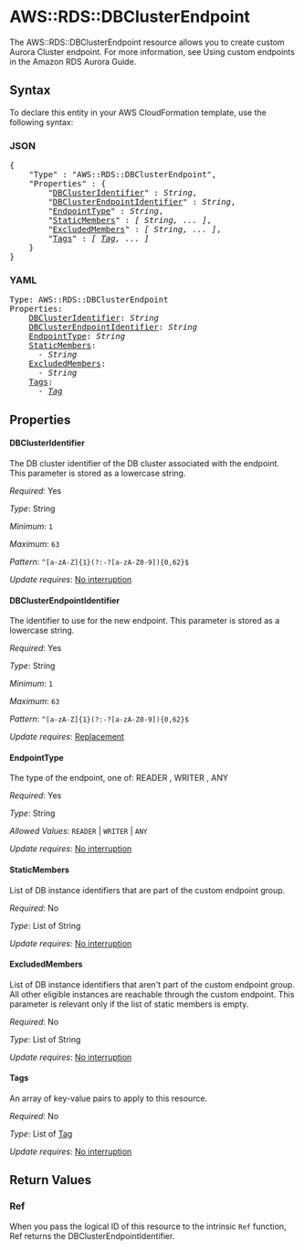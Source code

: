 # AWS::RDS::DBClusterEndpoint

The AWS::RDS::DBClusterEndpoint resource allows you to create custom Aurora Cluster endpoint. For more information, see Using custom endpoints in the Amazon RDS Aurora Guide.

## Syntax

To declare this entity in your AWS CloudFormation template, use the following syntax:

### JSON

<pre>
{
    "Type" : "AWS::RDS::DBClusterEndpoint",
    "Properties" : {
        "<a href="#dbclusteridentifier" title="DBClusterIdentifier">DBClusterIdentifier</a>" : <i>String</i>,
        "<a href="#dbclusterendpointidentifier" title="DBClusterEndpointIdentifier">DBClusterEndpointIdentifier</a>" : <i>String</i>,
        "<a href="#endpointtype" title="EndpointType">EndpointType</a>" : <i>String</i>,
        "<a href="#staticmembers" title="StaticMembers">StaticMembers</a>" : <i>[ String, ... ]</i>,
        "<a href="#excludedmembers" title="ExcludedMembers">ExcludedMembers</a>" : <i>[ String, ... ]</i>,
        "<a href="#tags" title="Tags">Tags</a>" : <i>[ <a href="tag.md">Tag</a>, ... ]</i>
    }
}
</pre>

### YAML

<pre>
Type: AWS::RDS::DBClusterEndpoint
Properties:
    <a href="#dbclusteridentifier" title="DBClusterIdentifier">DBClusterIdentifier</a>: <i>String</i>
    <a href="#dbclusterendpointidentifier" title="DBClusterEndpointIdentifier">DBClusterEndpointIdentifier</a>: <i>String</i>
    <a href="#endpointtype" title="EndpointType">EndpointType</a>: <i>String</i>
    <a href="#staticmembers" title="StaticMembers">StaticMembers</a>: <i>
      - String</i>
    <a href="#excludedmembers" title="ExcludedMembers">ExcludedMembers</a>: <i>
      - String</i>
    <a href="#tags" title="Tags">Tags</a>: <i>
      - <a href="tag.md">Tag</a></i>
</pre>

## Properties

#### DBClusterIdentifier

The DB cluster identifier of the DB cluster associated with the endpoint. This parameter is stored as a lowercase string.

_Required_: Yes

_Type_: String

_Minimum_: <code>1</code>

_Maximum_: <code>63</code>

_Pattern_: <code>^[a-zA-Z]{1}(?:-?[a-zA-Z0-9]){0,62}$</code>

_Update requires_: [No interruption](https://docs.aws.amazon.com/AWSCloudFormation/latest/UserGuide/using-cfn-updating-stacks-update-behaviors.html#update-no-interrupt)

#### DBClusterEndpointIdentifier

The identifier to use for the new endpoint. This parameter is stored as a lowercase string.

_Required_: Yes

_Type_: String

_Minimum_: <code>1</code>

_Maximum_: <code>63</code>

_Pattern_: <code>^[a-zA-Z]{1}(?:-?[a-zA-Z0-9]){0,62}$</code>

_Update requires_: [Replacement](https://docs.aws.amazon.com/AWSCloudFormation/latest/UserGuide/using-cfn-updating-stacks-update-behaviors.html#update-replacement)

#### EndpointType

The type of the endpoint, one of: READER , WRITER , ANY

_Required_: Yes

_Type_: String

_Allowed Values_: <code>READER</code> | <code>WRITER</code> | <code>ANY</code>

_Update requires_: [No interruption](https://docs.aws.amazon.com/AWSCloudFormation/latest/UserGuide/using-cfn-updating-stacks-update-behaviors.html#update-no-interrupt)

#### StaticMembers

List of DB instance identifiers that are part of the custom endpoint group.

_Required_: No

_Type_: List of String

_Update requires_: [No interruption](https://docs.aws.amazon.com/AWSCloudFormation/latest/UserGuide/using-cfn-updating-stacks-update-behaviors.html#update-no-interrupt)

#### ExcludedMembers

List of DB instance identifiers that aren't part of the custom endpoint group. All other eligible instances are reachable through the custom endpoint. This parameter is relevant only if the list of static members is empty.

_Required_: No

_Type_: List of String

_Update requires_: [No interruption](https://docs.aws.amazon.com/AWSCloudFormation/latest/UserGuide/using-cfn-updating-stacks-update-behaviors.html#update-no-interrupt)

#### Tags

An array of key-value pairs to apply to this resource.

_Required_: No

_Type_: List of <a href="tag.md">Tag</a>

_Update requires_: [No interruption](https://docs.aws.amazon.com/AWSCloudFormation/latest/UserGuide/using-cfn-updating-stacks-update-behaviors.html#update-no-interrupt)

## Return Values

### Ref

When you pass the logical ID of this resource to the intrinsic `Ref` function, Ref returns the DBClusterEndpointIdentifier.

